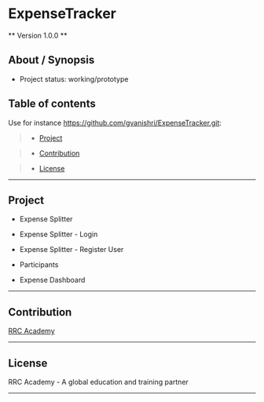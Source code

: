 # ExpenseTracker

** Version 1.0.0 **

## About / Synopsis

* Project status: working/prototype

## Table of contents

Use for instance <https://github.com/gvanishri/ExpenseTracker.git>:

>   * [Project](#project)

>   * [Contribution](#contribution)

>   * [License](#license)

---

## Project

* Expense Splitter

* Expense Splitter - Login

* Expense Splitter - Register User

* Participants

* Expense Dashboard

---

## Contribution

[RRC Academy](https://www.rrcacademy.com/ "RRC Academy")

---

## License

RRC Academy - A global education and training partner

---
